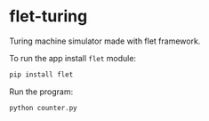 # flet-turing
Turing machine simulator made with flet framework.


To run the app install `flet` module:

```bash
pip install flet
```

Run the program:

```bash
python counter.py
```